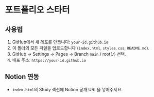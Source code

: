 # 포트폴리오 스타터

## 사용법
1. GitHub에서 새 레포를 만듭니다: `your-id.github.io`
2. 이 폴더의 모든 파일을 업로드합니다 (`index.html`, `styles.css`, `README.md`).
3. GitHub → Settings → Pages → Branch `main` / root(`/`) 선택.
4. 배포 주소: `https://your-id.github.io`

## Notion 연동
- `index.html`의 Study 섹션에 Notion 공개 URL을 넣어주세요.
